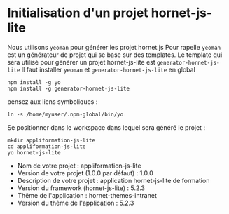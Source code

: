 # Initialisation d'un projet hornet-js-lite

Nous utilisons `yeoman` pour générer les projet hornet.js
Pour rapelle `yeoman` est un générateur de projet qui se base sur des templates.
Le template qui sera utilisé pour générer un projet hornet-js-lite est `generator-hornet-js-lite`
Il faut installer `yeoman` et `generator-hornet-js-lite` en global

```
npm install -g yo
npm install -g generator-hornet-js-lite
```

pensez aux liens symboliques :
```
ln -s /home/myuser/.npm-global/bin/yo
```
Se positionner dans le workspace dans lequel sera généré le projet :

```
mkdir appliformation-js-lite
cd appliformation-js-lite
yo hornet-js-lite

```
- Nom de votre projet : appliformation-js-lite
- Version de votre projet (1.0.0 par défaut) : 1.0.0
- Description de votre projet : application hornet-js-lite de formation
- Version du framework (hornet-js-lite) : 5.2.3
- Thême de l'application : hornet-themes-intranet
- Version du thême de l'application : 5.2.3